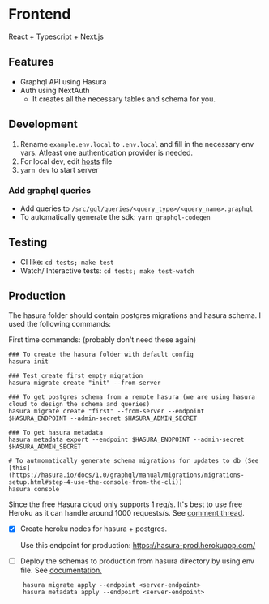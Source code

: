 # Frontend 

React + Typescript + Next.js

## Features
- Graphql API using Hasura
- Auth using NextAuth
    - It creates all the necessary tables and schema for you.

## Development
1. Rename `example.env.local` to `.env.local` and fill in the necessary env vars. Atleast one authentication provider is needed.
2. For local dev, edit [hosts](https://stackoverflow.com/questions/10456174/oauth-how-to-test-with-local-urls) file
3. `yarn dev` to start server

### Add graphql queries
- Add queries to `/src/gql/queries/<query_type>/<query_name>.graphql`
- To automatically generate the sdk: `yarn graphql-codegen`


## Testing

- CI like: `cd tests; make test`
- Watch/ Interactive tests: `cd tests; make test-watch`


## Production

The hasura folder should contain postgres migrations and hasura schema. I used the following commands:

First time commands: (probably don't need these again)

```
### To create the hasura folder with default config
hasura init

### Test create first empty migration
hasura migrate create "init" --from-server 

### To get postgres schema from a remote hasura (we are using hasura cloud to design the schema and queries)
hasura migrate create "first" --from-server --endpoint $HASURA_ENDPOINT --admin-secret $HASURA_ADMIN_SECRET

### To get hasura metadata
hasura metadata export --endpoint $HASURA_ENDPOINT --admin-secret $HASURA_ADMIN_SECRET

# To autmomatically generate schema migrations for updates to db (See [this](https://hasura.io/docs/1.0/graphql/manual/migrations/migrations-setup.html#step-4-use-the-console-from-the-cli))
hasura console
```

Since the free Hasura cloud only supports 1 req/s. It's best to use free Heroku as it can handle around 1000 requests/s. See [comment thread](https://www.reddit.com/r/graphql/comments/a84s22/graphile_vs_hasura/ec80n52/). 

- [x] Create heroku nodes for hasura + postgres. 

    Use this endpoint for production: https://hasura-prod.herokuapp.com/

- [ ] Deploy the schemas to production from hasura directory by using env file. See [documentation.](https://hasura.io/docs/1.0/graphql/manual/hasura-cli/config-reference.html#environment-variables)

```
    hasura migrate apply --endpoint <server-endpoint>
    hasura metadata apply --endpoint <server-endpoint>
```
